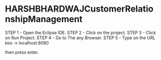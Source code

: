 # HARSHBHARDWAJCustomerRelationshipManagement

STEP 1 - Open the Eclipse IDE.
STEP 2 - Click on the project.
STEP 3 - Click on Run Project.
STEP 4 - Go to The any Browser.
STEP 5 - Type on the URL box -> localhost:8080

then press enter.
